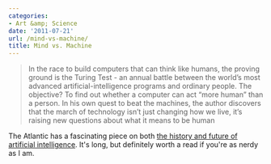 ```yaml
---
categories:
- Art &amp; Science
date: '2011-07-21'
url: /mind-vs-machine/
title: Mind vs. Machine
---
```


<blockquote>In the race to build computers that can think like humans, the proving ground is the Turing Test - an annual battle between the world’s most advanced artificial-intelligence programs and ordinary people. The objective? To find out whether a computer can act “more human” than a person. In his own quest to beat the machines, the author discovers that the march of technology isn’t just changing how we live, it’s raising new questions about what it means to be human</blockquote>

The Atlantic has a fascinating piece on both <a href="http://www.theatlantic.com/magazine/archive/2011/03/mind-vs-machine/8386/">the history and future of artificial intelligence</a>. It's long, but definitely worth a read if you're as nerdy as I am.